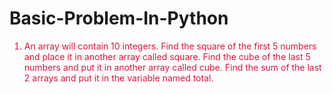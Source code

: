 # Basic-Problem-In-Python
<ol>
    <li style="color: crimson;">An array will contain 10 integers. Find the square of the first 5 numbers and place it in another array called square. Find the cube of the last 5 numbers and put it in another array called cube. Find the sum of the last 2 arrays and put it in the variable named total.</li>
</ol>